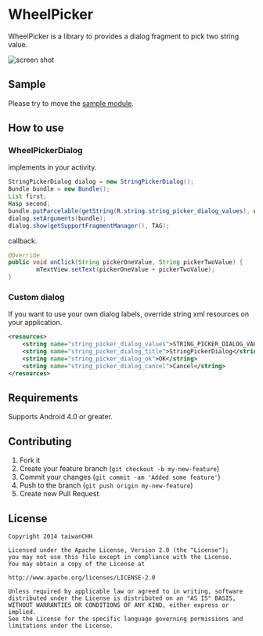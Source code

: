 WheelPicker
============

WheelPicker is a library to provides a dialog fragment to pick two string value.

![screen shot](http://i.imgur.com/kVD7cfh.gif)



## Sample

Please try to move the [sample module](https://github.com/hotchemi/StringPicker/tree/master/sample/).

## How to use

### WheelPickerDialog

implements in your activity.

```java
StringPickerDialog dialog = new StringPickerDialog();
Bundle bundle = new Bundle();
List first;
Hasp second;
bundle.putParcelable(getString(R.string.string_picker_dialog_values), new DataModel(first,second));
dialog.setArguments(bundle);
dialog.show(getSupportFragmentManager(), TAG);
```

callback.

```java
@Override
public void onClick(String pickerOneValue, String pickerTwoValue) {
        mTextView.setText(pickerOneValue + pickerTwoValue);
}
```

### Custom dialog

If you want to use your own dialog labels, override string xml resources on your application.

```xml
<resources>
    <string name="string_picker_dialog_values">STRING_PICKER_DIALOG_VALUES</string>
    <string name="string_picker_dialog_title">StringPickerDialog</string>
    <string name="string_picker_dialog_ok">OK</string>
    <string name="string_picker_dialog_cancel">Cancel</string>
</resources>
```

## Requirements

Supports Android 4.0 or greater.

## Contributing

1. Fork it
2. Create your feature branch (`git checkout -b my-new-feature`)
3. Commit your changes (`git commit -am 'Added some feature'`)
4. Push to the branch (`git push origin my-new-feature`)
5. Create new Pull Request

## License

```
Copyright 2014 taiwanCHH

Licensed under the Apache License, Version 2.0 (the "License");
you may not use this file except in compliance with the License.
You may obtain a copy of the License at

http://www.apache.org/licenses/LICENSE-2.0

Unless required by applicable law or agreed to in writing, software
distributed under the License is distributed on an "AS IS" BASIS,
WITHOUT WARRANTIES OR CONDITIONS OF ANY KIND, either express or implied.
See the License for the specific language governing permissions and
limitations under the License.
```
